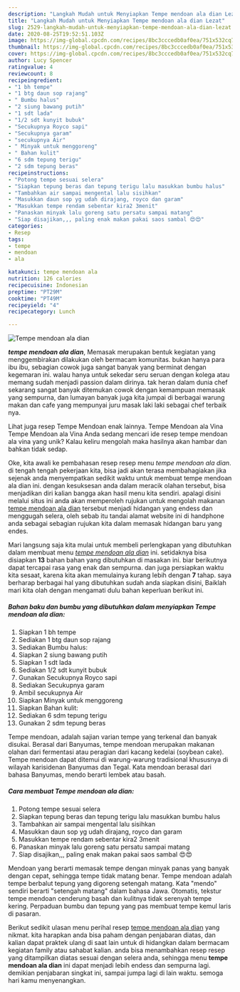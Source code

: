 ```yaml
---
description: "Langkah Mudah untuk Menyiapkan Tempe mendoan ala dian Lezat"
title: "Langkah Mudah untuk Menyiapkan Tempe mendoan ala dian Lezat"
slug: 2529-langkah-mudah-untuk-menyiapkan-tempe-mendoan-ala-dian-lezat
date: 2020-08-25T19:52:51.103Z
image: https://img-global.cpcdn.com/recipes/8bc3cccedb0af0ea/751x532cq70/tempe-mendoan-ala-dian-foto-resep-utama.jpg
thumbnail: https://img-global.cpcdn.com/recipes/8bc3cccedb0af0ea/751x532cq70/tempe-mendoan-ala-dian-foto-resep-utama.jpg
cover: https://img-global.cpcdn.com/recipes/8bc3cccedb0af0ea/751x532cq70/tempe-mendoan-ala-dian-foto-resep-utama.jpg
author: Lucy Spencer
ratingvalue: 4
reviewcount: 8
recipeingredient:
- "1 bh tempe"
- "1 btg daun sop rajang"
- " Bumbu halus"
- "2 siung bawang putih"
- "1 sdt lada"
- "1/2 sdt kunyit bubuk"
- "Secukupnya Royco sapi"
- "Secukupnya garam"
- "secukupnya Air"
- " Minyak untuk menggoreng"
- " Bahan kulit"
- "6 sdm tepung terigu"
- "2 sdm tepung beras"
recipeinstructions:
- "Potong tempe sesuai selera"
- "Siapkan tepung beras dan tepung terigu lalu masukkan bumbu halus"
- "Tambahkan air sampai mengental lalu sisihkan"
- "Masukkan daun sop yg udah dirajang, royco dan garam"
- "Masukkan tempe rendam sebentar kira2 3menit"
- "Panaskan minyak lalu goreng satu persatu sampai matang"
- "Siap disajikan,,, paling enak makan pakai saos sambal 😍😍"
categories:
- Resep
tags:
- tempe
- mendoan
- ala

katakunci: tempe mendoan ala 
nutrition: 126 calories
recipecuisine: Indonesian
preptime: "PT29M"
cooktime: "PT49M"
recipeyield: "4"
recipecategory: Lunch

---
```



![Tempe mendoan ala dian](https://img-global.cpcdn.com/recipes/8bc3cccedb0af0ea/751x532cq70/tempe-mendoan-ala-dian-foto-resep-utama.jpg)

<b><i>tempe mendoan ala dian</i></b>, Memasak merupakan bentuk kegiatan yang menggembirakan dilakukan oleh bermacam komunitas. bukan hanya para ibu ibu, sebagian cowok juga sangat banyak yang berminat dengan kegemaran ini. walau hanya untuk sekedar seru seruan dengan kolega atau memang sudah menjadi passion dalam dirinya. tak heran dalam dunia chef sekarang sangat banyak ditemukan cowok dengan kemampuan memasak yang sempurna, dan lumayan banyak juga kita jumpai di berbagai warung makan dan cafe yang mempunyai juru masak laki laki sebagai chef terbaik nya.

Lihat juga resep Tempe Mendoan enak lainnya. Tempe Mendoan ala Vina Tempe Mendoan ala Vina Anda sedang mencari ide resep tempe mendoan ala vina yang unik? Kalau keliru mengolah maka hasilnya akan hambar dan bahkan tidak sedap.

Oke, kita awali ke pembahasan resep resep menu <i>tempe mendoan ala dian</i>. di tengah tengah pekerjaan kita, bisa jadi akan terasa membahagiakan jika sejenak anda menyempatkan sedikit waktu untuk membuat tempe mendoan ala dian ini. dengan kesuksesan anda dalam meracik olahan tersebut, bisa menjadikan diri kalian bangga akan hasil menu kita sendiri. apalagi disini melalui situs ini anda akan memperoleh rujukan untuk mengolah makanan <u>tempe mendoan ala dian</u> tersebut menjadi hidangan yang endess dan menggugah selera, oleh sebab itu tandai alamat website ini di handphone anda sebagai sebagian rujukan kita dalam memasak hidangan baru yang endes.


Mari langsung saja kita mulai untuk membeli perlengkapan yang dibutuhkan dalam membuat menu <u><i>tempe mendoan ala dian</i></u> ini. setidaknya bisa disiapkan <b>13</b> bahan bahan yang dibutuhkan di masakan ini. biar berikutnya dapat tercapai rasa yang enak dan sempurna. dan juga persiapkan waktu kita sesaat, karena kita akan memulainya kurang lebih dengan <b>7</b> tahap. saya berharap berbagai hal yang dibutuhkan sudah anda siapkan disini, Baiklah mari kita olah dengan mengamati dulu bahan keperluan berikut ini.

<!--inarticleads1-->

##### Bahan baku dan bumbu yang dibutuhkan dalam menyiapkan Tempe mendoan ala dian:

1. Siapkan 1 bh tempe
1. Sediakan 1 btg daun sop rajang
1. Sediakan  Bumbu halus:
1. Siapkan 2 siung bawang putih
1. Siapkan 1 sdt lada
1. Sediakan 1/2 sdt kunyit bubuk
1. Gunakan Secukupnya Royco sapi
1. Sediakan Secukupnya garam
1. Ambil secukupnya Air
1. Siapkan  Minyak untuk menggoreng
1. Siapkan  Bahan kulit:
1. Sediakan 6 sdm tepung terigu
1. Gunakan 2 sdm tepung beras


Tempe mendoan, adalah sajian varian tempe yang terkenal dan banyak disukai. Berasal dari Banyumas, tempe mendoan merupakan makanan olahan dari fermentasi atau peragian dari kacang kedelai (soybean cake). Tempe mendoan dapat ditemui di warung-warung tradisional khususnya di wilayah karisidenan Banyumas dan Tegal. Kata mendoan berasal dari bahasa Banyumas, mendo berarti lembek atau basah. 

<!--inarticleads2-->

##### Cara membuat Tempe mendoan ala dian:

1. Potong tempe sesuai selera
1. Siapkan tepung beras dan tepung terigu lalu masukkan bumbu halus
1. Tambahkan air sampai mengental lalu sisihkan
1. Masukkan daun sop yg udah dirajang, royco dan garam
1. Masukkan tempe rendam sebentar kira2 3menit
1. Panaskan minyak lalu goreng satu persatu sampai matang
1. Siap disajikan,,, paling enak makan pakai saos sambal 😍😍


Mendoan yang berarti memasak tempe dengan minyak panas yang banyak dengan cepat, sehingga tempe tidak matang benar. Tempe mendoan adalah tempe berbalut tepung yang digoreng setengah matang. Kata &#34;mendo&#34; sendiri berarti &#34;setengah matang&#34; dalam bahasa Jawa. Otomatis, tekstur tempe mendoan cenderung basah dan kulitnya tidak serenyah tempe kering. Perpaduan bumbu dan tepung yang pas membuat tempe kemul laris di pasaran. 

Berikut sedikit ulasan menu perihal resep <u>tempe mendoan ala dian</u> yang nikmat. kita harapkan anda bisa paham dengan penjabaran diatas, dan kalian dapat praktek ulang di saat lain untuk di hidangkan dalam bermacam kegiatan family atau sahabat kalian. anda bisa menambahkan resep resep yang ditampilkan diatas sesuai dengan selera anda, sehingga menu <b>tempe mendoan ala dian</b> ini dapat menjadi lebih endess dan sempurna lagi. demikian penjabaran singkat ini, sampai jumpa lagi di lain waktu. semoga hari kamu menyenangkan.
